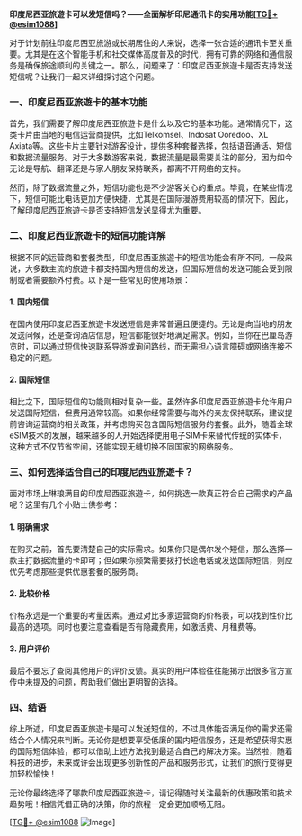 **印度尼西亚旅遊卡可以发短信吗？——全面解析印尼通讯卡的实用功能[[TG💪+ @esim1088](https://t.me/s/esim1088)]**

对于计划前往印度尼西亚旅游或长期居住的人来说，选择一张合适的通讯卡至关重要。尤其是在这个智能手机和社交媒体高度普及的时代，拥有可靠的网络和通信服务是确保旅途顺利的关键之一。那么，问题来了：印度尼西亚旅遊卡是否支持发送短信呢？让我们一起来详细探讨这个问题。

### 一、印度尼西亚旅遊卡的基本功能

首先，我们需要了解印度尼西亚旅遊卡是什么以及它的基本功能。通常情况下，这类卡片由当地的电信运营商提供，比如Telkomsel、Indosat Ooredoo、XL Axiata等。这些卡片主要针对游客设计，提供多种套餐选择，包括语音通话、短信和数据流量服务。对于大多数游客来说，数据流量是最需要关注的部分，因为如今无论是导航、翻译还是与家人朋友保持联系，都离不开网络的支持。

然而，除了数据流量之外，短信功能也是不少游客关心的重点。毕竟，在某些情况下，短信可能比电话更加方便快捷，尤其是在国际漫游费用较高的情况下。因此，了解印度尼西亚旅遊卡是否支持短信发送显得尤为重要。

### 二、印度尼西亚旅遊卡的短信功能详解

根据不同的运营商和套餐类型，印度尼西亚旅遊卡的短信功能会有所不同。一般来说，大多数主流的旅遊卡都支持国内短信的发送，但国际短信的发送可能会受到限制或者需要额外付费。以下是一些常见的使用场景：

#### 1. 国内短信
在国内使用印度尼西亚旅遊卡发送短信是非常普遍且便捷的。无论是向当地的朋友发送问候，还是查询酒店信息，短信都能很好地满足需求。例如，当你在巴厘岛游览时，可以通过短信快速联系导游或询问路线，而无需担心语言障碍或网络连接不稳定的问题。

#### 2. 国际短信
相比之下，国际短信的功能则相对复杂一些。虽然许多印度尼西亚旅遊卡允许用户发送国际短信，但费用通常较高。如果你经常需要与海外的亲友保持联系，建议提前咨询运营商的相关政策，并考虑购买包含国际短信服务的套餐。此外，随着全球eSIM技术的发展，越来越多的人开始选择使用电子SIM卡来替代传统的实体卡，这种方式不仅节省空间，还能实现无缝切换不同国家的网络服务。

### 三、如何选择适合自己的印度尼西亚旅遊卡？

面对市场上琳琅满目的印度尼西亚旅遊卡，如何挑选一款真正符合自己需求的产品呢？这里有几个小贴士供参考：

#### 1. 明确需求
在购买之前，首先要清楚自己的实际需求。如果你只是偶尔发个短信，那么选择一款主打数据流量的卡即可；但如果你频繁需要拨打长途电话或发送国际短信，则应优先考虑那些提供优惠套餐的服务商。

#### 2. 比较价格
价格永远是一个重要的考量因素。通过对比多家运营商的价格表，可以找到性价比最高的选项。同时也要注意查看是否有隐藏费用，如激活费、月租费等。

#### 3. 用户评价
最后不要忘了查阅其他用户的评价反馈。真实的用户体验往往能揭示出很多官方宣传中未提及的问题，帮助我们做出更明智的选择。

### 四、结语

综上所述，印度尼西亚旅遊卡是可以发送短信的，不过具体能否满足你的需求还需结合个人情况来判断。无论你是想要享受低廉的国内短信服务，还是希望获得实惠的国际短信体验，都可以借助上述方法找到最适合自己的解决方案。当然啦，随着科技的进步，未来或许会出现更多创新性的产品和服务形式，让我们的旅行变得更加轻松愉快！

无论你最终选择了哪款印度尼西亚旅遊卡，请记得随时关注最新的优惠政策和技术趋势哦！相信凭借正确的决策，你的旅程一定会更加顺畅无阻。

[[TG💪+ @esim1088](https://t.me/s/esim1088) ![Image](https://i.postimg.cc/4NQfJmqS/Snipaste-2025-05-13-00-14-12.png)]